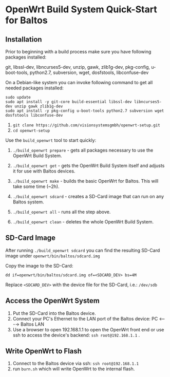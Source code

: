 OpenWrt Build System Quick-Start for Baltos
===========================================


Installation
------------

Prior to beginning with a build process make sure you have following packages installed:

git, libssl-dev, libncurses5-dev, unzip, gawk, zlib1g-dev, pkg-config, u-boot-tools, python2.7, subversion, wget, dosfstools, libconfuse-dev

On a Debian-like system you can invoke following command to get all needed packages installed:

    sudo update
    sudo apt install -y git-core build-essential libssl-dev libncurses5-dev unzip gawk zlib1g-dev
    sudo apt install -y pkg-config u-boot-tools python2.7 subversion wget dosfstools libconfuse-dev

1. `git clone https://github.com/visionsystemsgmbh/openwrt-setup.git`
2. `cd openwrt-setup` 

Use the `build_openwrt` tool to start quickly:

1. `./build_openwrt prepare` - gets all packages necessary to use the OpenWrt Build System.

2. `./build_openwrt get` - gets the OpenWrt Build System itself and adjusts it for use with Baltos devices.

3. `./build_openwrt make` - builds the basic OpenWrt for Baltos. This will take some time (~2h).

4. `./build_openwrt sdcard` - creates a SD-Card image that can run on any Baltos system.

5. `./build_openwrt all` - runs all the step above.

6. `./build_openwrt clean` - deletes the whole OpenWrt Build System.

SD-Card Image
-------------

After running `./build_openwrt sdcard` you can find the resulting SD-Card image under
`openwrt/bin/baltos/sdcard.img`

Copy the image to the SD-Card:

`dd if=openwrt/bin/baltos/sdcard.img of=<SDCARD_DEV> bs=4M`

Replace `<SDCARD_DEV>` with the device file for the SD-Card, i.e.: `/dev/sdb`


Access the OpenWrt System
-------------------------
1. Put the SD-Card into the Baltos device.
2. Connect your PC's Ethernet to the LAN port of the Baltos device: PC <----> Baltos LAN
3. Use a browser to open 192.168.1.1 to open the OpenWrt front end or use ssh to access the device's backend: `ssh root@192.168.1.1` .


Write OpenWrt to Flash
----------------------

1. Connect to the Baltos device via ssh: `ssh root@192.168.1.1`
2. run `burn.sh` which will write OpenWrt to the internal flash.
